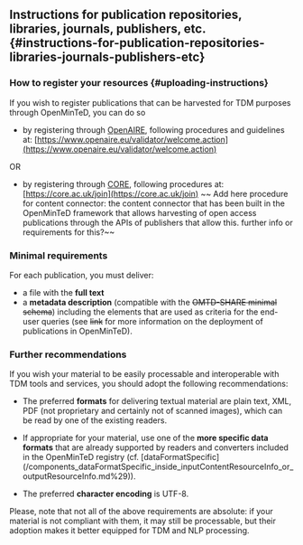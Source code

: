 ## Instructions for publication repositories, libraries, journals, publishers, etc. {#instructions-for-publication-repositories-libraries-journals-publishers-etc}

### How to register your resources {#uploading-instructions}

If you wish to register publications that can be harvested for TDM purposes through OpenMinTeD, you can do so

* by registering through [OpenAIRE](http://www.openaire.eu), following procedures and guidelines at: [https://www.openaire.eu/validator/welcome.action](https://www.openaire.eu/validator/welcome.action)

OR

* by registering through [CORE](http://core.ac.uk), following procedures at: [https://core.ac.uk/join](https://core.ac.uk/join)
~~
Add here procedure for content connector:
the content connector that has been built in the OpenMinTeD framework that allows harvesting of open access publications through the APIs of publishers that allow this. further info or requirements for this?~~





### Minimal requirements

For each publication, you must deliver:
* a file with the **full text** 
* a **metadata description** (compatible with the ~~OMTD-SHARE minimal schema~~) including the elements that are used as criteria for the end-user queries (see ~~link~~ for more information on the deployment of publications in OpenMinTeD). 

### Further recommendations
If you wish your material to be easily processable and interoperable with TDM tools and services, you should adopt the following recommendations:

* The preferred **formats** for delivering textual material are plain text, XML, PDF \(not proprietary and certainly not of scanned images\), which can be read by one of the existing readers.

* If appropriate for your material, use one of the **more specific data formats** that are already supported by readers and converters included in the OpenMinTeD registry \(cf. [dataFormatSpecific](/components_dataFormatSpecific_inside_inputContentResourceInfo_or_outputResourceInfo.md%29\)\).

* The preferred **character encoding** is UTF-8.

Please, note that not all of the above requirements are absolute: if your material is not compliant with them, it may still be processable, but their adoption makes it better equipped for TDM and NLP processing.



